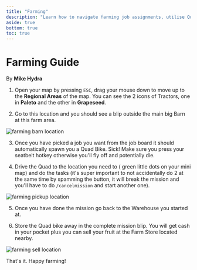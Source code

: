 ```yaml
---
title: "Farming"
description: "Learn how to navigate farming job assignments, utilise Quad Bikes, and complete tasks efficiently in the regional areas of the map for cash and fruit rewards."
aside: true
bottom: true
toc: true
---
```


# Farming Guide

By **Mike Hydra**

1. Open your map by pressing `ESC`, drag your mouse down to move up to the **Regional Areas** of the map. You can see the 2 icons of Tractors, one in **Paleto** and the other in **Grapeseed**. 

2. Go to this location and you should see a blip outside the main big Barn at this farm area. 

![farming barn location](https://cdn.discordapp.com/attachments/184556449383448576/1138259209851506688/image.png)
 
3. Once you have picked a job you want from the job board it should automatically spawn you a Quad Bike. Sick! Make sure you press your seatbelt hotkey otherwise you'll fly off and potentially die.

4. Drive the Quad to the location you need to ( green little dots on your mini map) and do the tasks (it's super important to not accidentally do 2 at the same time by spamming the button, it will break the mission and you'll have to do `/cancelmission` and start another one).

![farming pickup location](https://cdn.discordapp.com/attachments/184556449383448576/1138259224942612602/image.png)

5. Once you have done the mission go back to the Warehouse you started at. 

6. Store the Quad bike away in the complete mission blip. You will get cash in your pocket plus you can sell your fruit at the Farm Store located nearby.

![farming sell location](https://cdn.discordapp.com/attachments/184556449383448576/1138259241342345258/image.png)

That's it. Happy farming!